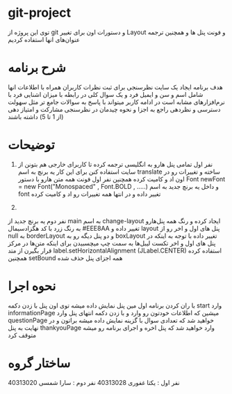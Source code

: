 # git-project
توی این پروژه از git و دستورات اون برای تغییر Layout و فونت پنل ها و همچنین ترجمه عنوان‌های انها استفاده کردیم 



# شرح برنامه
هدف برنامه ایجاد یک سایت نظرسنجی برای ثبت نظرات کاربران همراه با اطلاعات انها شامل اسم و سن و ایمیل فرد و یک سوال کلی در رابطه با میزان اشنایی فرد با نرم‌افزار‌های مشابه است 
در ادامه کاربر میتواند با پاسخ به سوالات جامع تر مثل سهولت دسترسی و نظر‌دهی راجع به اجزا و نحوه چیدمان در نظرسنجی مشارکت و امتیاز دهی (از 1 تا 5)
داشته باشند 



# توضیحات
1. نفر اول تمامی پنل هارو به انگلیسی ترجمه کرده تا کاربرای خارجی هم بتونن از سایت استفاده کنن
برای این کار یه برنچ به اسم translate ساخته و تغییرات رو در اون اد و کامیت کرده
همچنین نفر اول فونت همه متن هارو با دستور 
Font newFont = new Font("Monospaced" , Font.BOLD , .....)
و داخل یه برنچ جدید به اسم font تغییر داده و در انتها همه تغییرات رو اد و کامیت کرده 

2. 
نفر دوم یه برنچ جدید از main به اسم change-layout ایجاد کرده و رنگ همه پنل‌‌هارو به رنگ زرد با کد هگزادسیمال #EEE8AA تغییر داده 
و layout پنل های اول و اخر رو از null به borderLayout و دو پنل دیگه رو به boxLayout تغییر داده 
با توجه به اینکه در  پنل های اول و اخر  تکست لیبل‌ها به سمت چپ میچسبیدن برای اینکه متن‌ها در مرکز قرار بگیرن از  متد 
label.setHorizontalAlignment (JLabel.CENTER)
استفاده کرده همچنین setBound همه اجزای پنل حذف شده




# نحوه اجرا
با ران کردن برنامه اول مین پنل نمایش داده میشه توی اون پنل  با زدن دکمه start وارد informationPage میشین که اطلاعات خودتون رو وارد و با زدن دکمه انتهای پنل وارد questionPage خواهید شد که تعدادی سوال با گزینه نمایش داده میشه براتون و در نهایت به پنل thankyouPage وارد خواهید شد که پنل اخره و اجرای برنامه رو میشه متوقف کرد



# ساختار گروه 
نفر اول : یکتا غفوری 40313028
نفر دوم : سارا شمسی 40313020 

